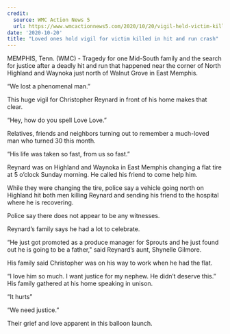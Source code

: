 ```yaml
---
credit:
  source: WMC Action News 5
  url: https://www.wmcactionnews5.com/2020/10/20/vigil-held-victim-killed-hit-run-crash/
date: '2020-10-20'
title: "Loved ones hold vigil for victim killed in hit and run crash"
---
```

MEMPHIS, Tenn. (WMC) - Tragedy for one Mid-South family and the search for justice after a deadly hit and run that happened near the corner of North Highland and Waynoka just north of Walnut Grove in East Memphis.

“We lost a phenomenal man.”

This huge vigil for Christopher Reynard in front of his home makes that clear.

“Hey, how do you spell Love Love.”

Relatives, friends and neighbors turning out to remember a much-loved man who turned 30 this month.

“His life was taken so fast, from us so fast.”

Reynard was on Highland and Waynoka in East Memphis changing a flat tire at 5 o’clock Sunday morning.
He called his friend to come help him.

While they were changing the tire, police say a vehicle going north on Highland hit both men killing Reynard and sending his friend to the hospital where he is recovering.

Police say there does not appear to be any witnesses.

Reynard’s family says he had a lot to celebrate.

“He just got promoted as a produce manager for Sprouts and he just found out he is going to be a father," said Reynard’s aunt, Shynelle Gilmore.

His family said Christopher was on his way to work when he had the flat.

“I love him so much. I want justice for my nephew. He didn’t deserve this.”
His family gathered at his home speaking in unison.

“It hurts”

“We need justice.”

Their grief and love apparent in this balloon launch.
